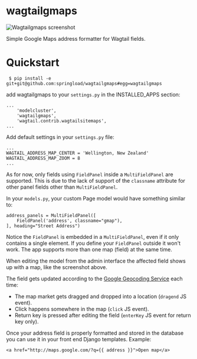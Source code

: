 wagtailgmaps
==================

![Wagtailgmaps screenshot](http://i.imgur.com/9m9Gfcf.png)

Simple Google Maps address formatter for Wagtail fields.

# Quickstart

``` $ pip install -e git+git@github.com:springload/wagtailgmaps#egg=wagtailgmaps```

add wagtailgmaps to your `settings.py` in the INSTALLED_APPS section:

```
...
    'modelcluster',
    'wagtailgmaps',
    'wagtail.contrib.wagtailsitemaps',
...
```

Add default settings in your `settings.py` file:

```
...
WAGTAIL_ADDRESS_MAP_CENTER = 'Wellington, New Zealand'
WAGTAIL_ADDRESS_MAP_ZOOM = 8
...
```

As for now, only fields using `FieldPanel` inside a `MultiFieldPanel` are supported. This is due to the lack of support of the `classname` attribute for other panel fields other than `MultiFieldPanel`.

In your `models.py`, your custom Page model would have something similar to:

```
address_panels = MultiFieldPanel([
    FieldPanel('address', classname="gmap"),
], heading="Street Address")
```

Notice the `FieldPanel` is embedded in a `MultiFieldPanel`, even if it only contains a single element. If you define your `FieldPanel` outside it won't work. The app supports more than one map (field) at the same time.

When editing the model from the admin interface the affected field shows up with a map, like the screenshot above.

The field gets updated according to the [Google Geocoding Service](https://developers.google.com/maps/documentation/geocoding/) each time:

* The map market gets dragged and dropped into a location (`dragend` JS event).
* Click happens somewhere in the map (`click` JS event).
* Return key is pressed after editing the field (`enterKey` JS event for return key only).

Once your address field is properly formatted and stored in the database you can use it in your front end Django templates. Example:

```
<a href="http://maps.google.com/?q={{ address }}">Open map</a>
```
